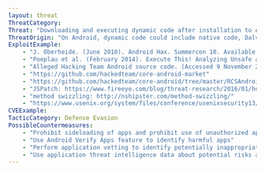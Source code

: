 ```yaml
---
layout: threat
ThreatCategory:
Threat: "Downloading and executing dynamic code after installation to evade app vetting / app store review."
ThreatOrigin: "On Android, dynamic code could include native code, Dalvik code, or JavaScript code using the Android WebView JavascriptInterface capability. On iOS, techniques for introducing dynamic code include JSPatch and method swizzling, as well as the method described by Wang et al. to construct malicious logic at app runtime."
ExploitExample:
    - "J. Oberheide. (June 2010). Android Hax. Summercon 10. Available: https://jon.oberheide.org/files/summercon10-androidhax-jonoberheide.pdf"
    - "Poeplau et al. (February 2014). Execute This! Analyzing Unsafe and Malicious Dynamic\nCode Loading in Android Applications. NDSS '14."
    - "Alleged Hacking Team Android source code. (Accessed 9 November 2015). Available:"
    - "https://github.com/hackedteam/core-android-market"
    - "https://github.com/hackedteam/core-android/tree/master/RCSAndroid/jni"
    - "JSPatch: https://www.fireeye.com/blog/threat-research/2016/01/hot_or_not_the_bene.html"
    - "method swizzling: http://nshipster.com/method-swizzling/"
    - "https://www.usenix.org/system/files/conference/usenixsecurity13/sec13-paper_wang-updated-8-23-13.pdf"
CVEExample:
TacticCategory: Defense Evasion
PossibleCountermeasures:
    - "Prohibit sideloading of apps and prohibit use of unauthorized app stores"
    - "Use Android Verify Apps feature to identify harmful apps"
    - "Perform application vetting to identify potentially inappropriate behaviors by apps including dynamic code execution practices"
    - "Use application threat intelligence data about potential risks associated with apps installed on devices"
---
```

